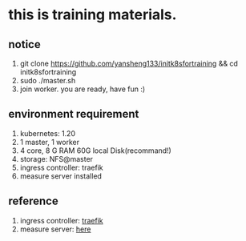 # this is training materials.
## notice
1. git clone https://github.com/yansheng133/initk8sfortraining && cd initk8sfortraining
2. sudo ./master.sh
3. join worker.
you are ready, have fun :)

## environment requirement
1. kubernetes: 1.20
2. 1 master, 1 worker
3. 4 core, 8 G RAM 60G local Disk(recommand!)
4. storage: NFS@master
5. ingress controller: traefik
6. measure server installed

## reference
1. ingress controller: [traefik](https://doc.traefik.io/traefik/v1.7/user-guide/kubernetes/)
2. measure server: [here](https://github.com/kubernetes-sigs/metrics-server)
